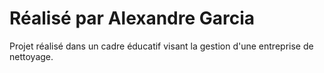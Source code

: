 # Réalisé par Alexandre Garcia
Projet réalisé dans un cadre éducatif visant la gestion d'une entreprise de nettoyage.
